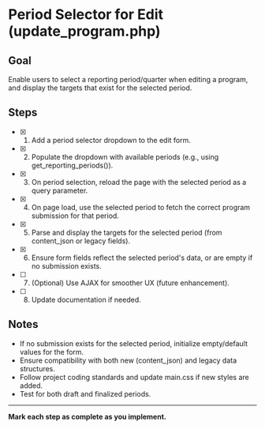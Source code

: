 # Period Selector for Edit (update_program.php)

## Goal

Enable users to select a reporting period/quarter when editing a program, and display the targets that exist for the selected period.

## Steps

- [x] 1. Add a period selector dropdown to the edit form.
- [x] 2. Populate the dropdown with available periods (e.g., using get_reporting_periods()).
- [x] 3. On period selection, reload the page with the selected period as a query parameter.
- [x] 4. On page load, use the selected period to fetch the correct program submission for that period.
- [x] 5. Parse and display the targets for the selected period (from content_json or legacy fields).
- [x] 6. Ensure form fields reflect the selected period's data, or are empty if no submission exists.
- [ ] 7. (Optional) Use AJAX for smoother UX (future enhancement).
- [ ] 8. Update documentation if needed.

## Notes

- If no submission exists for the selected period, initialize empty/default values for the form.
- Ensure compatibility with both new (content_json) and legacy data structures.
- Follow project coding standards and update main.css if new styles are added.
- Test for both draft and finalized periods.

---

**Mark each step as complete as you implement.**
